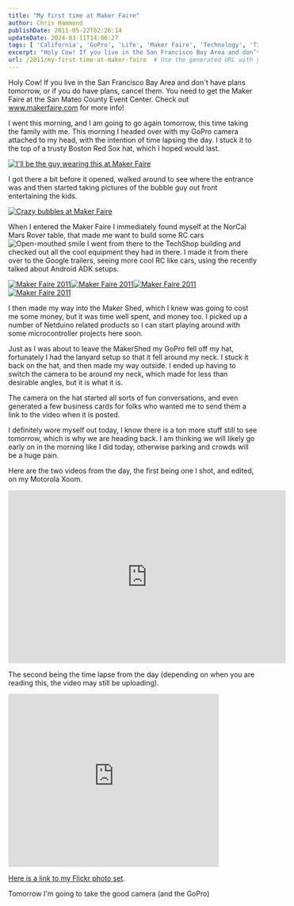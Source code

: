 ```yaml
---
title: "My first time at Maker Faire"
author: Chris Hammond
publishDate: 2011-05-22T02:26:14
updateDate: 2024-03-11T14:06:27
tags: [ 'California', 'GoPro', 'Life', 'Maker Faire', 'Technology', 'Time Lapse', 'Video' ]
excerpt: "Holy Cow! If you live in the San Francisco Bay Area and don’t have plans tomorrow, or if you do have plans, cancel them. You need to get the Maker Faire at the San Mateo County Event Center. Check out www.makerfaire.com for more info!  I went this morning, and I am going to go again tomorrow, this time taking the family with me. This morning I headed over with my GoPro camera attached to my head, with the intention of time lapsing the day. I stuck it to the top of a trusty Boston Red Sox hat, which I hoped would last.  "
url: /2011/my-first-time-at-maker-faire  # Use the generated URL with year
---
```

<p>Holy Cow! If you live in the San Francisco Bay Area and don't have plans tomorrow, or if you do have plans, cancel them. You need to get the Maker Faire at the San Mateo County Event Center. Check out <a href="https://www.makerfaire.com">www.makerfaire.com</a> for more info!</p> <p>I went this morning, and I am going to go again tomorrow, this time taking the family with me. This morning I headed over with my GoPro camera attached to my head, with the intention of time lapsing the day. I stuck it to the top of a trusty Boston Red Sox hat, which I hoped would last.</p> <p><a title="I'll be the guy wearing this at Maker Faire" href="https://www.flickr.com/photos/17726343@N00/5743553626/"><img alt="I'll be the guy wearing this at Maker Faire" src="https://static.flickr.com/5063/5743553626_f88da31d0a_m.jpg" style="border-width: 0px;border-style: solid;" /></a></p> <p>I got there a bit before it opened, walked around to see where the entrance was and then started taking pictures of the bubble guy out front entertaining the kids. </p> <p><a title="Crazy bubbles at Maker Faire" href="https://www.flickr.com/photos/17726343@N00/5743040527/"><img alt="Crazy bubbles at Maker Faire" src="https://static.flickr.com/2705/5743040527_a74598b3d1_m.jpg" style="border-width: 0px;border-style: solid;" /></a></p> <p>When I entered the Maker Faire I immediately found myself at the NorCal Mars Rover table, that made me want to build some RC cars <img style="border-style: none;" class="wlEmoticon wlEmoticon-openmouthedsmile" alt="Open-mouthed smile" src="https://www.chrishammond.com/portals/0/publishthumbnails/windows-live-writer/my-first-time-at-maker-faire_13d96/wlemoticon-openmouthedsmile_2.png" /> I went from there to the TechShop building and checked out all the cool equipment they had in there. I made it from there over to the Google trailers, seeing more cool RC like cars, using the recently talked about Android ADK setups.</p> <p><a title="Maker Faire 2011" href="https://www.flickr.com/photos/17726343@N00/5745010407/"><img alt="Maker Faire 2011" src="https://static.flickr.com/2589/5745010407_f272f16a65_m.jpg" style="border-width: 0px;border-style: solid;" /></a><a title="Maker Faire 2011" href="https://www.flickr.com/photos/17726343@N00/5745010033/"><img alt="Maker Faire 2011" src="https://static.flickr.com/2251/5745010033_bf9b1251da_m.jpg" style="border-width: 0px;border-style: solid;" /></a><a title="Maker Faire 2011" href="https://www.flickr.com/photos/17726343@N00/5745009025/"><img alt="Maker Faire 2011" src="https://static.flickr.com/2195/5745009025_74414a61a0_m.jpg" style="border-width: 0px;border-style: solid;" /></a><a title="Maker Faire 2011" href="https://www.flickr.com/photos/17726343@N00/5745008169/"><img alt="Maker Faire 2011" src="https://static.flickr.com/5221/5745008169_4efba42423_m.jpg" style="border-width: 0px;border-style: solid;" /></a></p> <p>I then made my way into the Maker Shed, which I knew was going to cost me some money, but it was time well spent, and money too. I picked up a number of Netduino related products so I can start playing around with some microcontroller projects here soon.</p> <p>Just as I was about to leave the MakerShed my GoPro fell off my hat, fortunately I had the lanyard setup so that it fell around my neck. I stuck it back on the hat, and then made my way outside. I ended up having to switch the camera to be around my neck, which made for less than desirable angles, but it is what it is.</p> <p>The camera on the hat started all sorts of fun conversations, and even generated a few business cards for folks who wanted me to send them a link to the video when it is posted. </p> <p>I definitely wore myself out today, I know there is a ton more stuff still to see tomorrow, which is why we are heading back. I am thinking we will likely go early on in the morning like I did today, otherwise parking and crowds will be a huge pain.</p> <p>Here are the two videos from the day, the first being one I shot, and edited, on my Motorola Xoom.</p> <p><iframe height="349" src="https://www.youtube.com/embed/08HqbG4Yd2U?rel=0&amp;hd=1" frameborder="0" width="560" allowfullscreen="allowfullscreen"></iframe></p> <p>The second being the time lapse from the day (depending on when you are reading this, the video may still be uploading).</p> <p><iframe width="425" height="349" src="https://www.youtube.com/embed/Jxa8aYJuaNI?rel=0&amp;hd=1" frameborder="0"></iframe></p> <p><a href="https://www.chrishammond.com/photos/view/setdisplay/setid/72157626651335407.aspx" target="_blank">Here is a link to my Flickr photo set</a>. </p> <p>Tomorrow I'm going to take the good camera (and the GoPro) </p>
